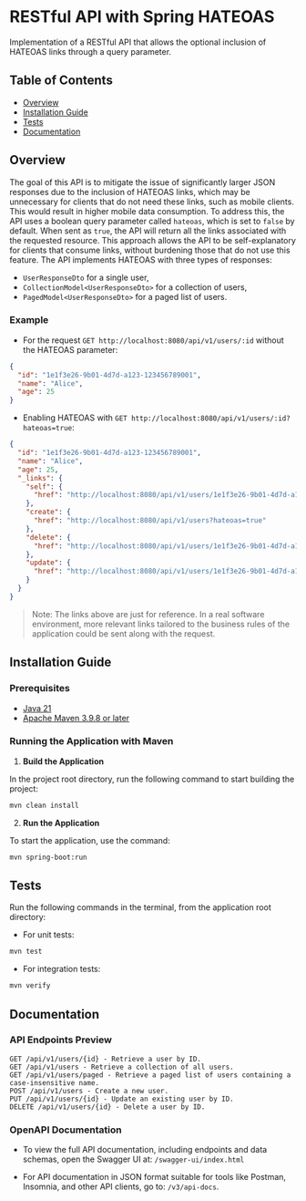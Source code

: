 # RESTful API with Spring HATEOAS
Implementation of a RESTful API that allows the optional inclusion of HATEOAS links through a query parameter.
## Table of Contents
- [Overview](#overview)
- [Installation Guide](#installation-guide)
- [Tests](#tests)
- [Documentation](#documentation)

## Overview
The goal of this API is to mitigate the issue of significantly larger 
JSON responses due to the inclusion of HATEOAS links, which may be unnecessary
for clients that do not need these links, such as mobile clients. This would result in 
higher mobile data consumption. To address this, the API uses a boolean query parameter 
called `hateoas`, which is set to `false` by default. When sent as `true`, the API will 
return all the links associated with the requested resource. This approach allows the API 
to be self-explanatory for clients that consume links, without burdening those that do not 
use this feature.
The API implements HATEOAS with three types of responses:
- `UserResponseDto` for a single user,
- `CollectionModel<UserResponseDto>` for a collection of users,
- `PagedModel<UserResponseDto>` for a paged list of users.
### Example
- For the request `GET http://localhost:8080/api/v1/users/:id` without the HATEOAS parameter:

```json
{
  "id": "1e1f3e26-9b01-4d7d-a123-123456789001",
  "name": "Alice",
  "age": 25
}
```
- Enabling HATEOAS with `GET http://localhost:8080/api/v1/users/:id?hateoas=true`:
```json
{
  "id": "1e1f3e26-9b01-4d7d-a123-123456789001",
  "name": "Alice",
  "age": 25,
  "_links": {
    "self": {
      "href": "http://localhost:8080/api/v1/users/1e1f3e26-9b01-4d7d-a123-123456789001?hateoas=true"
    },
    "create": {
      "href": "http://localhost:8080/api/v1/users?hateoas=true"
    },
    "delete": {
      "href": "http://localhost:8080/api/v1/users/1e1f3e26-9b01-4d7d-a123-123456789001"
    },
    "update": {
      "href": "http://localhost:8080/api/v1/users/1e1f3e26-9b01-4d7d-a123-123456789001?hateoas=true"
    }
  }
}
```
>Note: The links above are just for reference. In a real software environment, 
> more relevant links tailored to the business rules of the application could be sent 
> along with the request.
## Installation Guide

### Prerequisites
- [Java 21](https://www.oracle.com/br/java/technologies/downloads/#java21)
- [Apache Maven 3.9.8 or later](https://maven.apache.org/install.html)

### Running the Application with Maven

1. **Build the Application**

In the project root directory, run the following command to start building the project:
```bash
mvn clean install
```

2. **Run the Application**

To start the application, use the command:
```bash
mvn spring-boot:run
```

## Tests

Run the following commands in the terminal, from the application root directory:

- For unit tests:
```bash
mvn test
```
- For integration tests:
```bash
mvn verify
```

## Documentation

### API Endpoints Preview
```text
GET /api/v1/users/{id} - Retrieve a user by ID.
GET /api/v1/users - Retrieve a collection of all users.
GET /api/v1/users/paged - Retrieve a paged list of users containing a case-insensitive name.
POST /api/v1/users - Create a new user.
PUT /api/v1/users/{id} - Update an existing user by ID.
DELETE /api/v1/users/{id} - Delete a user by ID.
```

### OpenAPI Documentation
- To view the full API documentation, including endpoints and data schemas, open the Swagger UI at:
  `/swagger-ui/index.html`

- For API documentation in JSON format suitable for tools like Postman, Insomnia, and other API clients, go to: `/v3/api-docs`.
